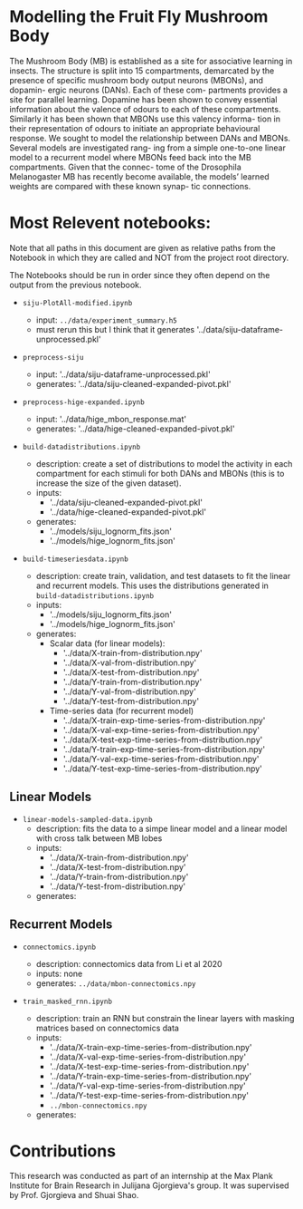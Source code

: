 # Modelling the Fruit Fly Mushroom Body

The Mushroom Body (MB) is established as a site for associative learning in insects. The structure is split into 15 compartments, demarcated by the presence of specific mushroom body output neurons (MBONs), and dopamin- ergic neurons (DANs). Each of these com- partments provides a site for parallel learning. Dopamine has been shown to convey essential information about the valence of odours to each of these compartments. Similarly it has been shown that MBONs use this valency informa- tion in their representation of odours to initiate an appropriate behavioural response. We sought to model the relationship between DANs and MBONs. Several models are investigated rang- ing from a simple one-to-one linear model to a recurrent model where MBONs feed back into the MB compartments. Given that the connec- tome of the Drosophila Melanogaster MB has recently become available, the models’ learned weights are compared with these known synap- tic connections.

# Most Relevent notebooks:

Note that all paths in this document are given as relative paths from the Notebook in which they are called and NOT from the project root directory.

The Notebooks should be run in order since they often depend on the output from the previous notebook.

- `siju-PlotAll-modified.ipynb`
    - input: `../data/experiment_summary.h5`
    - must rerun this but I think that it generates '../data/siju-dataframe-unprocessed.pkl'

- `preprocess-siju`
    - input: '../data/siju-dataframe-unprocessed.pkl'
    - generates: '../data/siju-cleaned-expanded-pivot.pkl'
    
- `preprocess-hige-expanded.ipynb`
    - input: '../data/hige_mbon_response.mat'
    - generates: '../data/hige-cleaned-expanded-pivot.pkl'

- `build-datadistributions.ipynb`
    - description: create a set of distributions to model the activity in each compartment for each stimuli for both DANs and MBONs (this is to increase the size of the given dataset).
    - inputs:
        - '../data/siju-cleaned-expanded-pivot.pkl'
        - '../data/hige-cleaned-expanded-pivot.pkl'
    - generates: 
        - '../models/siju_lognorm_fits.json'
        - '../models/hige_lognorm_fits.json'

- `build-timeseriesdata.ipynb`
    - description: create train, validation, and test datasets to fit the linear and recurrent models. This uses the distributions generated in `build-datadistributions.ipynb`
    - inputs:
        - '../models/siju_lognorm_fits.json'
        - '../models/hige_lognorm_fits.json'
    - generates:
        - Scalar data (for linear models):
            - '../data/X-train-from-distribution.npy'
            - '../data/X-val-from-distribution.npy'
            - '../data/X-test-from-distribution.npy'
            - '../data/Y-train-from-distribution.npy'
            - '../data/Y-val-from-distribution.npy'
            - '../data/Y-test-from-distribution.npy'
        - Time-series data (for recurrent model)
            - '../data/X-train-exp-time-series-from-distribution.npy'
            - '../data/X-val-exp-time-series-from-distribution.npy'
            - '../data/X-test-exp-time-series-from-distribution.npy'            
            - '../data/Y-train-exp-time-series-from-distribution.npy'
            - '../data/Y-val-exp-time-series-from-distribution.npy'
            - '../data/Y-test-exp-time-series-from-distribution.npy'
        

## Linear Models
- `linear-models-sampled-data.ipynb`
    - description: fits the data to a simpe linear model and a linear model with cross talk between MB lobes
    - inputs:
        - '../data/X-train-from-distribution.npy'
        - '../data/X-test-from-distribution.npy'            
        - '../data/Y-train-from-distribution.npy'
        - '../data/Y-test-from-distribution.npy'
    - generates:

## Recurrent Models
- `connectomics.ipynb`
    - description: connectomics data from Li et al 2020
    - inputs: none
    - generates: `../data/mbon-connectomics.npy`


- `train_masked_rnn.ipynb`
    - description: train an RNN but constrain the linear layers with masking matrices based on connectomics data
    - inputs: 
        - '../data/X-train-exp-time-series-from-distribution.npy'
        - '../data/X-val-exp-time-series-from-distribution.npy'
        - '../data/X-test-exp-time-series-from-distribution.npy'            
        - '../data/Y-train-exp-time-series-from-distribution.npy'
        - '../data/Y-val-exp-time-series-from-distribution.npy'
        - '../data/Y-test-exp-time-series-from-distribution.npy'
        - `../mbon-connectomics.npy`
    - generates:

# Contributions

This research was conducted as part of an internship at the Max Plank Institute for Brain Research in Julijana Gjorgieva's group. It was supervised by Prof. Gjorgieva and Shuai Shao.
